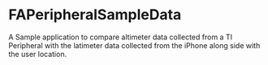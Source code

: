 # FAPeripheralSampleData

A Sample application to compare altimeter data collected from a TI Peripheral with the latimeter data collected from the iPhone along side with the user location.
